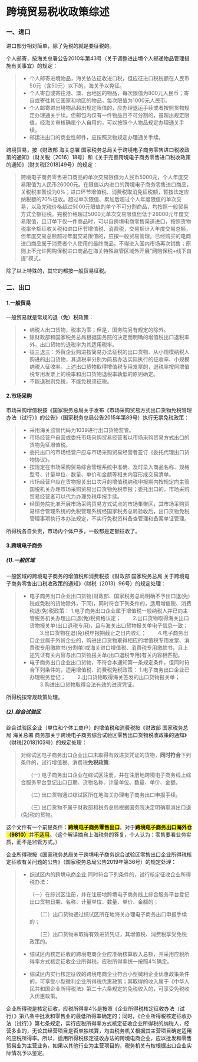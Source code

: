 # 跨境贸易税收政策综述


### 一、进口

进口部分相对简单，除了免税的就是要征税的。

个人邮寄，按海关总署公告2010年第43号（关于调整进出境个人邮递物品管理措施有关事宜）的规定：

> - 个人邮寄进境物品，海关依法征收进口税，但应征进口税税额在人民币50元（含50元）以下的，海关予以免征。
> - 个人寄自或寄往港、澳、台地区的物品，每次限值为800元人民币；寄自或寄往其它国家和地区的物品，每次限值为1000元人民币。
> - 个人邮寄进出境物品超出规定限值的，应办理退运手续或者按照货物规定办理通关手续。但邮包内仅有一件物品且不可分割的，虽超出规定限值，经海关审核确属个人自用的，可以按照个人物品规定办理通关手续。
> - 邮运进出口的商业性邮件，应按照货物规定办理通关手续。

跨境贸易，按《财政部 海关总署 国家税务总局关于跨境电子商务零售进口税收政策的通知》（财关税〔2016〕18号）和《关于完善跨境电子商务零售进口税收政策的通知》（财关税[2018]49号）的规定：

> 跨境电子商务零售进口商品的单次交易限值为人民币5000元，个人年度交易限值为人民币26000元。在限值以内进口的跨境电子商务零售进口商品，关税税率暂设为0%；进口环节增值税、消费税取消免征税额，暂按法定应纳税额的70%征收。超过单次限值、累加后超过个人年度限值的单次交易，以及完税价格超过5000元限值的单个不可分割商品，均按照一般贸易方式全额征税。完税价格超过5000元单次交易限值但低于26000元年度交易限值，且订单下仅一件商品时，可以自跨境电商零售渠道进口，按照货物税率全额征收关税和进口环节增值税、消费税，交易额计入年度交易总额，但年度交易总额超过年度交易限值的，应按一般贸易管理。已经购买的电商进口商品属于消费者个人使用的最终商品，不得进入国内市场再次销售；原则上不允许网购保税进口商品在海关特殊监管区域外开展“网购保税+线下自提”模式。

除了以上特殊的，其它的都按一般贸易征税。

### 二、出口

#### 1.一般贸易

一般贸易就是常规的退（免）税政策：

> - 纳税人出口货物，税率为零；但是，国务院另有规定的除外。
> - 除财政部和国家税务总局根据国务院的决定而明确的增值税出口退税率外，出口货物的退税率为其适用税率。
> - 征三退三：外贸企业购进按简易办法征税的出口货物、从小规模纳税人购进的出口货物，其退税率分别为简易办法实际执行的征收率、小规模纳税人征收率。上述出口货物取得增值税专用发票的，退税率按照增值税专用发票上的税率和出口货物退税率孰低的原则确定。
> - 不能退税则免税，不能免税须征税。

#### 2.市场采购

市场采购增值税按《国家税务总局关于发布《市场采购贸易方式出口货物免税管理办法（试行）》的公告》（国家税务总局公告2015年第89号）执行无票免税政策：

> - 采用海关监管代码为1039进行出口货物监管。
> - 市场经营户自营或委托市场采购贸易经营者以市场采购贸易方式出口的货物免征增值税。
> - 委托出口的市场经营户应与市场采购贸易经营者签订《委托代理出口货物协议》。
> - 按规定在市场采购贸易综合管理系统中准确、及时录入商品名称、规格型号、计量单位、数量、单价和金额等相关内容形成交易清单。
> - 市场经营户应在货物报关出口次月的增值税纳税申报期内按规定向主管国税机关办理市场采购贸易出口货物免税申报；委托出口的，市场采购贸易经营者可以代为办理免税申报手续。
> - 经国务院批准开展市场采购贸易方式试点的市场集聚区，其市场采购贸易综合管理系统的免税管理系统经国家税务总局验收后，出口货物免税管理事项执行本办法规定，不实行免税资料备查管理和备案单证管理。

所得税各自负责，市场内个体户多，一般都是定额征收了。

#### 3.跨境电子商务

##### **(1).一般区域**

一般区域的跨境电子商务的增值税和消费税按《财政部 国家税务总局 关于跨境电子商务零售出口税收政策的通知》（财税〔2013〕96号）的规定处理：

> - 电子商务出口企业出口货物(财政部、国家税务总局明确不予出口退(免)税或免税的货物除外，下同)，同时符合下列条件的，适用增值税、消费税退(免)税政策：
>   1.电子商务出口企业属于增值税一般纳税人并已向主管税务机关办理出口退(免)税资格认定；
>     　　2.出口货物取得海关出口货物报关单(出口退税专用)，且与海关出口货物报关单电子信息一致；
>     　　3.出口货物在退(免)税申报期截止之日内收汇；
>     　　4.电子商务出口企业属于外贸企业的，购进出口货物取得相应的增值税专用发票、消费税专用缴款书(分割单)或海关进口增值税、消费税专用缴款书，且上述凭证有关内容与出口货物报关单(出口退税专用)有关内容相匹配。
> - 电子商务出口企业出口货物，不符合本通知第一条规定条件，但同时符合下列条件的，适用增值税、消费税免税政策：
>   1.电子商务出口企业已办理税务登记；
>     　　2.出口货物取得海关签发的出口货物报关单；
>     　　3.购进出口货物取得合法有效的进货凭证。

所得税按常规政策处理。

##### **(2).综合试验区**

综合试验区企业（单位和个体工商户）的增值税和消费税按《财政部 国家税务总局 海关总署 商务部关于跨境电子商务综合试验区零售出口货物税收政策的通知》（财税[2018]103号）的规定处理：

> 对综试区电子商务出口企业出口未取得有效进货凭证的货物，**同时符合**下列条件的，试行增值税、消费税**免税政策**:
>
> 　　(一) 电子商务出口企业在综试区注册，并在注册地跨境电子商务线上综合服务平台登记出口日期、货物名称、计量单位、数量、单价、金额。
>
> 　　(二) 出口货物通过综试区所在地海关办理电子商务出口申报手续。
>
> 　　(三) 出口货物不属于财政部和税务总局根据国务院决定明确取消出口退(免)税的货物。

这个文件有一个前提条件：<strong><mark>跨境电子商务零售出口</mark></strong>，对于<strong><mark>跨境电子商务出口海外仓（9810）</mark></strong>并<mark>不适用</mark>。（这个解读摘自上海税务的答复，个人认为：零售要看业务实质，而不是监管方式。）

企业所得税按《国家税务总局关于跨境电子商务综合试验区零售出口企业所得税核定征收有关问题的公告》（国家税务总局公告2019年第36号）的规定处理：

> - 综试区内的跨境电商企业,同时符合下列条件的，试行核定征收企业所得税办法：
>
>   （一）在综试区注册，并在注册地跨境电子商务线上综合服务平台登记出口货物日期、名称、计量单位、数量、单价、金额的；
>
>     　　（二）出口货物通过综试区所在地海关办理电子商务出口申报手续的；
>
>     　　（三）出口货物未取得有效进货凭证，其增值税、消费税享受免税政策的。
>
> - 综试区内核定征收的跨境电商企业应准确核算收入总额，并采用应税所得率方式核定征收企业所得税。应税所得率统一按照4%确定。
>
> - 综试区内实行核定征收的跨境电商企业符合小型微利企业优惠政策条件的，可享受小型微利企业所得税优惠政策；其取得的收入属于《中华人民共和国企业所得税法》第二十六条规定的免税收入的，可享受免税收入优惠政策。

企业所得税是核定征收，应税所得率4%是按照《企业所得税核定征收办法（试行）》第八条中批发和零售业的最低所得率确定的；同时，《企业所得税核定征收办法（试行）》第七条规定，实行应税所得率方式核定征收企业所得税的纳税人，经营多业的，无论其经营项目是否单独核算，均由税务机关根据其主营项目确定适用的应税所得率。所以，适用所得税核定征收办法的跨境电商企业，应以批发和零售贸易业为主营业务，如果以其他行业为主营项目的，税务机关有权根据出口企业实际情况予以鉴定。

